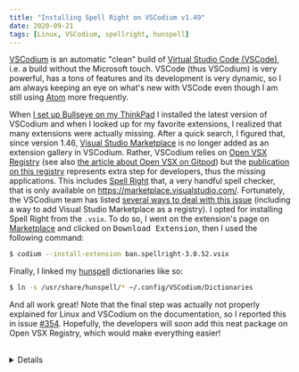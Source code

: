 ```yaml
---
title: "Installing Spell Right on VSCodium v1.49"
date: 2020-09-21
tags: [Linux, VSCodium, spellright, hunspell]
---
```



[VSCodium](https://vscodium.com/) is an automatic "clean" build of [Virtual Studio Code (VSCode)](https://code.visualstudio.com/), 
i.e. a build without the Microsoft touch. VSCode (thus VSCodium) is very powerful, has a tons of features and its development is very dynamic, so I am always keeping an eye on what's new with VSCode even though I am still using [Atom](https://atom.io/) more frequently.


When [I set up Bullseye on my ThinkPad](/notes/hardware/setup_bullseye) I installed the latest version of VSCodium and when I looked up for my favorite extensions, I realized that 
many extensions were actually missing. After a quick search, I figured that, since version 1.46,
[Visual Studio Marketplace](https://marketplace.visualstudio.com/) is no longer added as an extension gallery in VSCodium. Rather, VSCodium relies on
[Open VSX Registry](https://open-vsx.org) (see also [the article about Open VSX on Gitpod](https://www.gitpod.io/blog/open-vsx/)) but the [publication on this registry](https://github.com/eclipse/openvsx/wiki/Publishing-Extensions) represents extra step for developers, thus the missing applications. This includes [Spell Right](https://github.com/bartosz-antosik/vscode-spellright)
that, a very handful spell checker, that is only available on https://marketplace.visualstudio.com/. Fortunately, the VSCodium team has listed [several ways to deal with this issue](https://github.com/VSCodium/vscodium/blob/master/DOCS.md#extensions-marketplace) (including a way to add Visual Studio Marketplace as a registry). I opted for installing Spell Right from the `.vsix`. To do so, I went on the extension's page on [Marketplace](https://marketplace.visualstudio.com/items?itemName=ban.spellright) and clicked on <kbd>Download Extension</kbd>, 
then I used the following command:


```sh
$ codium --install-extension ban.spellright-3.0.52.vsix 
```

Finally, I linked my [hunspell](http://hunspell.github.io/) dictionaries like so:

```sh
$ ln -s /usr/share/hunspell/* ~/.config/VSCodium/Dictionaries
```

And all work great! Note that the final step was actually not properly explained for Linux and VSCodium on the documentation, so I reported this in issue [#354](https://github.com/bartosz-antosik/vscode-spellright/issues/354). Hopefully, the developers will soon add this neat package on Open VSX Registry, which would make everything easier!



<br>

<details>

VSCodium's version

```sh
$ codium --version
1.49.1
58bb7b2331731bf72587010e943852e13e6fd3cf
x64
```

</details>